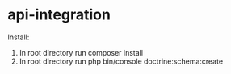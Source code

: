 api-integration
===============

Install:

1. In root directory run composer install
2. In root directory run php bin/console doctrine:schema:create